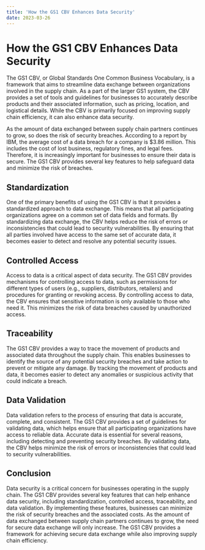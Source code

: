 ```yaml
---
title: 'How the GS1 CBV Enhances Data Security'
date: 2023-03-26
---
```


# How the GS1 CBV Enhances Data Security

The GS1 CBV, or Global Standards One Common Business Vocabulary, is a framework that aims to streamline data exchange between organizations involved in the supply chain. As a part of the larger GS1 system, the CBV provides a set of tools and guidelines for businesses to accurately describe products and their associated information, such as pricing, location, and logistical details. While the CBV is primarily focused on improving supply chain efficiency, it can also enhance data security.

As the amount of data exchanged between supply chain partners continues to grow, so does the risk of security breaches. According to a report by IBM, the average cost of a data breach for a company is $3.86 million. This includes the cost of lost business, regulatory fines, and legal fees. Therefore, it is increasingly important for businesses to ensure their data is secure. The GS1 CBV provides several key features to help safeguard data and minimize the risk of breaches.

## Standardization

One of the primary benefits of using the GS1 CBV is that it provides a standardized approach to data exchange. This means that all participating organizations agree on a common set of data fields and formats. By standardizing data exchange, the CBV helps reduce the risk of errors or inconsistencies that could lead to security vulnerabilities. By ensuring that all parties involved have access to the same set of accurate data, it becomes easier to detect and resolve any potential security issues.

## Controlled Access

Access to data is a critical aspect of data security. The GS1 CBV provides mechanisms for controlling access to data, such as permissions for different types of users (e.g., suppliers, distributors, retailers) and procedures for granting or revoking access. By controlling access to data, the CBV ensures that sensitive information is only available to those who need it. This minimizes the risk of data breaches caused by unauthorized access.

## Traceability

The GS1 CBV provides a way to trace the movement of products and associated data throughout the supply chain. This enables businesses to identify the source of any potential security breaches and take action to prevent or mitigate any damage. By tracking the movement of products and data, it becomes easier to detect any anomalies or suspicious activity that could indicate a breach. 

## Data Validation

Data validation refers to the process of ensuring that data is accurate, complete, and consistent. The GS1 CBV provides a set of guidelines for validating data, which helps ensure that all participating organizations have access to reliable data. Accurate data is essential for several reasons, including detecting and preventing security breaches. By validating data, the CBV helps minimize the risk of errors or inconsistencies that could lead to security vulnerabilities.

## Conclusion

Data security is a critical concern for businesses operating in the supply chain. The GS1 CBV provides several key features that can help enhance data security, including standardization, controlled access, traceability, and data validation. By implementing these features, businesses can minimize the risk of security breaches and the associated costs. As the amount of data exchanged between supply chain partners continues to grow, the need for secure data exchange will only increase. The GS1 CBV provides a framework for achieving secure data exchange while also improving supply chain efficiency.
